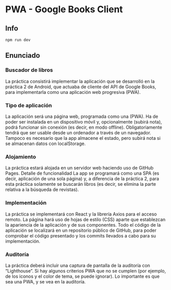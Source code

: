 # PWA - Google Books Client

## Info
```
npm run dev
```

## Enunciado

### Buscador de libros
La práctica consistirá implementar la aplicación que se desarrolló en la práctica 2 de
Android, que actuaba de cliente del API de Google Books, para implementarla como una
aplicación web progresiva (PWA).

###  Tipo de aplicación
La aplicación será una página web, programada como una (PWA). Ha de poder ser
instalada en un dispositivo móvil y, opcionalmente (subirá nota), podrá funcionar sin
conexión (es decir, en modo offline). Obligatoriamente tendrá que ser usable desde un
ordenador a través de un navegador.
Tampoco es necesario que la app almacene el estado, pero subirá nota si se almacenan
datos con localStorage.

### Alojamiento
La práctica estará alojada en un servidor web haciendo uso de GitHub Pages.
Detalle de funcionalidad
La app se programará como una SPA (es decir, aplicación de una sola página) y, a
diferencia de la práctica 2, para esta práctica solamente se buscarán libros (es decir, se
elimina la parte relativa a la búsqueda de revistas).

### Implementación
La práctica se implementará con React y la librería Axios para el acceso remoto.
La página hará uso de hojas de estilo (CSS) aparte que establezcan la apariencia de la
aplicación y de sus componentes.
Todo el código de la aplicación se localizará en un repositorio público de GitHub, para
poder comprobar el código presentado y los commits llevados a cabo para su
implementación.

### Auditoría
La práctica deberá incluir una captura de pantalla de la auditoría con “Lighthouse”. Si
hay algunos criterios PWA que no se cumplen (por ejemplo, de los iconos y el color de
tema, se puede ignorar). Lo importante es que sea una PWA, y se vea en la auditoría.
